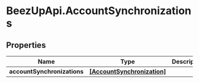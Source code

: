 # BeezUpApi.AccountSynchronizations

## Properties
Name | Type | Description | Notes
------------ | ------------- | ------------- | -------------
**accountSynchronizations** | [**[AccountSynchronization]**](AccountSynchronization.md) |  | [optional] 


